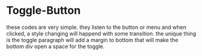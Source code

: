 # Toggle-Button
these codes are very simple. they listen to the button or menu and when clicked, a style changing will happend with some transition. the unique thing is the toggle paragraph will add a margin to bottom that will make the bottom div open a space for the toggle.
